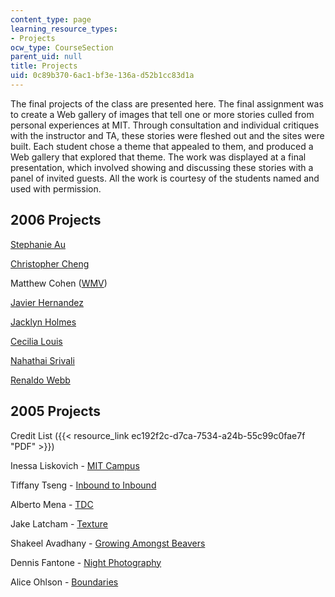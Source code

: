 ```yaml
---
content_type: page
learning_resource_types:
- Projects
ocw_type: CourseSection
parent_uid: null
title: Projects
uid: 0c89b370-6ac1-bf3e-136a-d52b1cc83d1a
---
```


The final projects of the class are presented here. The final assignment was to create a Web gallery of images that tell one or more stories culled from personal experiences at MIT. Through consultation and individual critiques with the instructor and TA, these stories were fleshed out and the sites were built. Each student chose a theme that appealed to them, and produced a Web gallery that explored that theme. The work was displayed at a final presentation, which involved showing and discussing these stories with a panel of invited guests. All the work is courtesy of the students named and used with permission.

2006 Projects
-------------

[Stephanie Au](/ans7870/4/4.A21/f06/projects/stephau/details01.html)

[Christopher Cheng](/ans7870/4/4.A21/f06/projects/cmcheng/index.htm)

Matthew Cohen ([WMV](/ans7870/4/4.A21/f06/projects/mattco/mattco.wmv))

[Javier Hernandez](/ans7870/4/4.A21/f06/projects/javihern/index.htm)

[Jacklyn Holmes](/ans7870/4/4.A21/f06/projects/jacklyn/index.htm)

[Cecilia Louis](/ans7870/4/4.A21/f06/projects/clouis10/index.htm)

[Nahathai Srivali](/ans7870/4/4.A21/f06/projects/nahathai/index.htm)

[Renaldo Webb](/ans7870/4/4.A21/f06/projects/webbr/index.html)

2005 Projects
-------------

Credit List ({{< resource_link ec192f2c-d7ca-7534-a24b-55c99c0fae7f "PDF" >}})

Inessa Liskovich - [MIT Campus](/ans7870/4/4.A21/f05/projects/inessa/index.htm)

Tiffany Tseng - [Inbound to Inbound](/ans7870/4/4.A21/f05/projects/ttseng/index.htm)

Alberto Mena - [TDC](/ans7870/4/4.A21/f05/projects/mena/index.htm)

Jake Latcham - [Texture](/ans7870/4/4.A21/f05/projects/poncho/index.htm)

Shakeel Avadhany - [Growing Amongst Beavers](/ans7870/4/4.A21/f05/projects/avadhany/index.html)

Dennis Fantone - [Night Photography](/ans7870/4/4.A21/f05/projects/dfantone/index.htm)

Alice Ohlson - [Boundaries](/ans7870/4/4.A21/f05/projects/aohlson/index.htm)